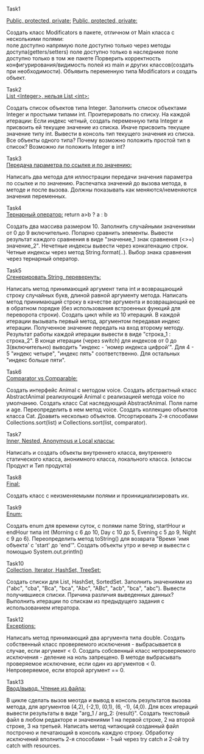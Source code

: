 Task1

[Public, protected, private:](src/com/company/Task1.java)
<a href=src/com/company/Task1.java>Public, protected, private:</a>

Создать класс Modificators в пакете, отличном от Main класса с несколькими полями:<br>
	поле доступно напрямую
	поле доступно только через методы доступа(getters/setters)
	поле доступно только в наследнике
	поле доступно только в том же пакете
Порверить корректность конфигурирования/видимость полей из main и других классов(создать при необходимости).
Объявить переменную типа Modificators и создать объект.

Task2<br>
<a href=src/com/company/Task2.java>List &lt;Integer&gt;, нельзя List &lt;int&gt;:</a>
	
Создать список объектов типа Integer.
Заполнить список объектами Integer и простыми типами int.
Проитерировать по списку. На каждой итерации:
	Если индекс четный, создать переменную типа Integer и присвоить ей текущее значение из списка.
	Иначе присвоить текущее значение типу int.
	Вывести в консоль тип текущего значения из списка.
Все объекты одного типа? Почему возможно положить простой тип в список? Возможно ли положить Integer в int?

Task3<br>
<a href=src/com/company/Task3.java>Передача параметра по ссылке и по значению:</a>

Написать два метода для иллюстрации передачи значения параметра по ссылке и по значению.
Распечатка значений до вызова метода, в методе и после вызова.
Должны показывать как меняются/неменяются значения переменных.

Task4<br>
<a href=src/com/company/Task4.java>Тернарный оператор:</a> return a>b ? a : b

Создать два массива размером 10.
Заполнить случайными значениями от 0 до 9 включительно.
Попарно сравнить элементы.
Вывести результат каждого сравнения в виде "значение_1 знак сравнения (<>=) значение_2".
Нечетные индексы вывести через конкатенацию строк.
Четные индексы через метод String.format(..).
Выбор знака сравнения через тернарный оператор.

Task5<br>
<a href=src/com/company/Task5.java>Сгенерировать String, перевернуть:</a>

Написать метод принимающий аргумент типа int и возвращающий строку случайных букв, длиной равной аргументу метода.
Написать метод принимающий строку в качестве аргумента и возвращающий ее в обратном порядке
(без использования встроенных функций для переворота строки).
Создать цикл while из 10 итераций.
В каждой итерации вызывать первый метод, аргументом передавая индекс итерации.
Полученное значение передать на вход второму методу.
Результат работы каждой итерации вывести в виде "строка_1 : строка_2".
В конце итерации (через switch) для индексов от 0 до 3(включительно) выводить "индекс - 'номер индекса цифрой'".
Для 4 - 5 "индекс четыре", "индекс пять" соответственно. Для остальных "индекс больше пяти".

Task6<br>
<a href=src/com/company/Task6>Comparator vs Comparable:</a>

Создать интерфейс Animal с методом voice.
Создать абстрактный класс AbstractAnimal реализующий Animal с реализацией метода voice по умолчанию.
Создать класс Cat наследующий AbstractAnimal.
Поля name и age.
Переопределить в нем метод voice.
Создать коллекцию объектов класса Cat.
Доавить несколько объектов.
Отсортировать 2-я способами Collections.sort(list) и Collections.sort(list, comparator).

Task7<br>
<a href=src/com/company/Task7>Inner, Nested, Anonymous и Local классы:</a>

Написать и создать объекты внутреннего класса,
внутреннего статического класса,
анонимного класса,
локального класса.
(классы Продукт и Тип продукта)

Task8<br>
<a href=src/com/company/Task8>Final:</a>

Создать класс с неизменяемыми полями и проинициализировать их.

Task9<br>
<a href=src/com/company/Task9>Enum:</a>

Создать enum для времени суток, с полями name String, startHour и endHour типа int
(Morning с 6 до 10, Day с 10 до 5, Evening с 5 до 9, Night с 9 до 6).
Переопределить метод toString() для возврата "Время 'имя объекта' с 'start' до 'end'".
Создать объекты утро и вечер и вывести с помощью System.out.println()

Task10<br>
<a href=src/com/company/Task10>Collection, Iterator, HashSet, TreeSet:</a>

Создать списки для List, HashSet, SortedSet.
Заполнить значениями из ("abc", "cba", "Bca", "bca", "Abc", "ABc", "acb", "bca", "abc").
Вывести получившиеся списки. Причина различия выведенных данных?
Выполнить итерации по спискам из предыдущего задания с использованием итератора.

Task12<br>
<a href=src/com/company/Task12>Exceptions:</a>

Написать метод принимающий два аргумента типа double.
	Создать собственный класс проверяемого исключения - выбрасывается в случае, если аргумент < 0.
	Создать собсвенный класс непроверяемого исключения - деление на ноль запрещено.
	В методе выбрасывать проверяемое исключение, если один из аргументов < 0. Непроверяемое, если второй аргумент == 0.

Task13<br>
<a href=src/com/company/Task13.java>Ввод/вывод. Чтение из файла:</a>

В цикле сделать вызов меотда и вывод в консоль результатов вызова метода,
для аргументов (4,2), (-2,1), (0,1), (6, -1), (4,0).
Для всех итераций вывести результаты в виде "arg_1 / arg_2: {result}".
Создать текстовый файл в любом редакторе и значениями 1 на первой строке,
2 на второй строке, 3 на третьей.
Написать метод читающий созданный файл построчно и печатающий в консоль каждую строку.
Обработку исключений вполнить 2-я способами - 1-ый через try catch и 2-ой try catch with resources.
